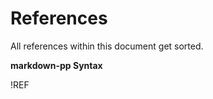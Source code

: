 
[2]: http://two.example.com "Second Example"

[reference-one]: http://one.example.com
[5]: http://five.example.com "Fifth Example"
[three]: http://three.example.com

[relative]: ./include.md
[local]: #references

# References

All references within this document get sorted.

**markdown-pp Syntax**

!REF
